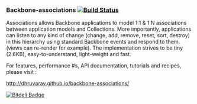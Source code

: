 ### Backbone-associations [![Build Status](https://travis-ci.org/dhruvaray/backbone-associations.png?branch=master)](https://travis-ci.org/dhruvaray/backbone-associations)

Associations allows Backbone applications to model 1:1 & 1:N associations between application models and Collections. More importantly, applications can listen to any kind of change (change, add, remove, reset, sort, destroy) in this hierarchy using standard Backbone events and respond to them. (views can re-render for example). The implementation strives to be tiny (2.6KB), easy-to-understand, light-weight and fast.

For features, performance #s, API documentation, tutorials and recipes, please visit :

http://dhruvaray.github.io/backbone-associations/



[![Bitdeli Badge](https://d2weczhvl823v0.cloudfront.net/dhruvaray/backbone-associations/trend.png)](https://bitdeli.com/free "Bitdeli Badge")

